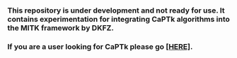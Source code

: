 ### This repository is under development and not ready for use. It contains experimentation for integrating CaPTk algorithms into the MITK framework by DKFZ.

### If you are a user looking for CaPTk please go [[HERE]](https://github.com/CBICA/CaPTk).